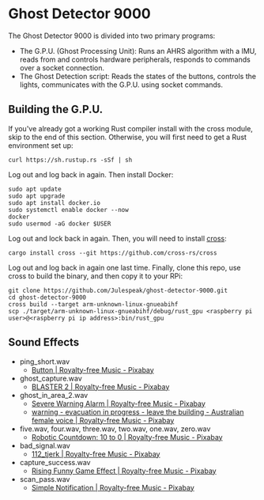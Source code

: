 # Ghost Detector 9000
The Ghost Detector 9000 is divided into two primary programs:
- The G.P.U. (Ghost Processing Unit): Runs an AHRS algorithm with a IMU, reads from and controls hardware peripherals, responds to commands over a socket connection.
- The Ghost Detection script: Reads the states of the buttons, controls the lights, communicates with the G.P.U. using socket commands.

## Building the G.P.U. ##
If you've already got a working Rust compiler install with the cross module, skip to the end of this section.  Otherwise, you will first need to get a Rust environment set up:
```
curl https://sh.rustup.rs -sSf | sh
```
Log out and log back in again.  Then install Docker:
```
sudo apt update
sudo apt upgrade
sudo apt install docker.io
sudo systemctl enable docker --now
docker
sudo usermod -aG docker $USER
```
Log out and lock back in again.  Then, you will need to install [cross](https://github.com/cross-rs/cross):
```
cargo install cross --git https://github.com/cross-rs/cross
```
Log out and log back in again one last time.  Finally, clone this repo, use cross to build the binary, and then copy it to your RPi:
```
git clone https://github.com/Julespeak/ghost-detector-9000.git
cd ghost-detector-9000
cross build --target arm-unknown-linux-gnueabihf
scp ./target/arm-unknown-linux-gnueabihf/debug/rust_gpu <raspberry pi user>@<raspberry pi ip address>:bin/rust_gpu
```

## Sound Effects ##
- ping_short.wav
	- [Button | Royalty-free Music - Pixabay](https://pixabay.com/sound-effects/button-124476/)
- ghost_capture.wav
	- [BLASTER 2 | Royalty-free Music - Pixabay](https://pixabay.com/sound-effects/blaster-2-81267/)
- ghost_in_area_2.wav
	- [Severe Warning Alarm | Royalty-free Music - Pixabay](https://pixabay.com/sound-effects/severe-warning-alarm-98704/)
	- [warning - evacuation in progress - leave the building - Australian female voice | Royalty-free Music - Pixabay](https://pixabay.com/sound-effects/warning-evacuation-in-progress-leave-the-building-australian-female-voice-12542/)
- five.wav, four.wav, three.wav, two.wav, one.wav, zero.wav
	- [Robotic Countdown: 10 to 0 | Royalty-free Music - Pixabay](https://pixabay.com/sound-effects/robotic-countdown-10-to-0-96511/)
- bad_signal.wav
	- [112_tjerk | Royalty-free Music - Pixabay](https://pixabay.com/sound-effects/112-tjerk-79083/)
- capture_success.wav
	- [Rising Funny Game Effect | Royalty-free Music - Pixabay](https://pixabay.com/sound-effects/rising-funny-game-effect-132474/)
- scan_pass.wav
	- [Simple Notification | Royalty-free Music - Pixabay](https://pixabay.com/sound-effects/simple-notification-152054/)
